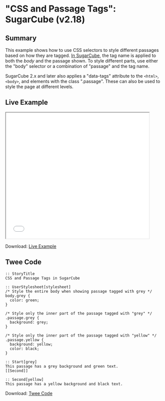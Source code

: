 # "CSS and Passage Tags": SugarCube (v2.18)

## Summary

This example shows how to use CSS selectors to style different passages based on how they are tagged. [In SugarCube](http://www.motoslave.net/sugarcube/2/docs/css.html), the tag name is applied to both the *body* and the passage shown. To style different parts, use either the "body" selector or a combination of "passage" and the tag name.

SugarCube 2.x and later also applies a "data-tags" attribute to the `<html>`, `<body>`, and elements with the class ".passage". These can also be used to style the page at different levels.

## Live Example

<section>
<iframe src="sugarcube_passagetags_example.html" height=400 width=90%></iframe>

Download: <a href="sugarcube_passagetags_example.html" target="_blank">Live Example</a>
</section>

## Twee Code

```
:: StoryTitle
CSS and Passage Tags in SugarCube

:: UserStylesheet[stylesheet]
/* Style the entire body when showing passage tagged with grey */
body.grey {
  color: green;
}

/* Style only the inner part of the passage tagged with "grey" */
.passage.grey { 
  background: grey;
}

/* Style only the inner part of the passage tagged with "yellow" */
.passage.yellow { 
  background: yellow;
  color: black;
}

:: Start[grey]
This passage has a grey background and green text.
[[Second]]

:: Second[yellow]
This passage has a yellow background and black text.

```

Download: <a href="sugarcube_passagetags_twee.txt" target="_blank">Twee Code</a>

